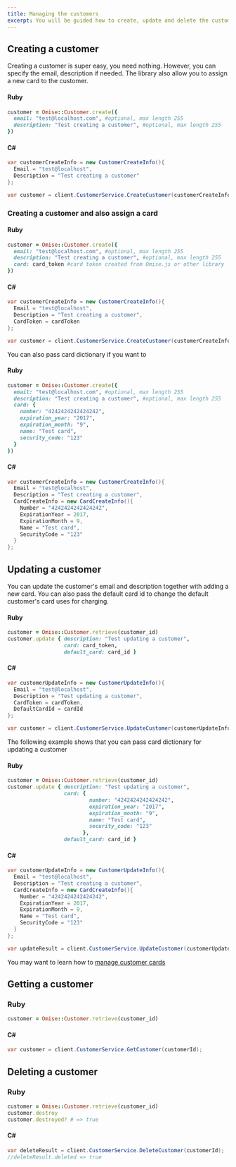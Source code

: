 ```yaml
---
title: Managing the customers
excerpt: You will be guided how to create, update and delete the customer.
---
```


## Creating a customer

Creating a customer is super easy, you need nothing. However, you can specify the email, description if needed. The library also allow you to assign a new card to the customer.

#### Ruby
```ruby
customer = Omise::Customer.create({
  email: "test@localhost.com", #optional, max length 255
  description: "Test creating a customer", #optional, max length 255
})
```

#### C&#35;
```c#
var customerCreateInfo = new CustomerCreateInfo(){
  Email = "test@localhost",
  Description = "Test creating a customer"
};

var customer = client.CustomerService.CreateCustomer(customerCreateInfo);
```

### Creating a customer and also assign a card

#### Ruby
```ruby
customer = Omise::Customer.create({
  email: "test@localhost.com", #optional, max length 255
  description: "Test creating a customer", #optional, max length 255
  card: card_token #card token created from Omise.js or other library
})
```

#### C&#35;
```c#
var customerCreateInfo = new CustomerCreateInfo(){
  Email = "test@localhost",
  Description = "Test creating a customer",
  CardToken = cardToken
};

var customer = client.CustomerService.CreateCustomer(customerCreateInfo);
```

You can also pass card dictionary if you want to

#### Ruby

```ruby
customer = Omise::Customer.create({
  email: "test@localhost.com", #optional, max length 255
  description: "Test creating a customer", #optional, max length 255
  card: {
    number: "4242424242424242",
    expiration_year: "2017",
    expiration_month: "9",
    name: "Test card",
    security_code: "123"
  }
})
```

#### C&#35;
```c#
var customerCreateInfo = new CustomerCreateInfo(){
  Email = "test@localhost",
  Description = "Test creating a customer",
  CardCreateInfo = new CardCreateInfo(){
    Number = "4242424242424242",
    ExpirationYear = 2017,
    ExpirationMonth = 9,
    Name = "Test card",
    SecurityCode = "123"
  }
};
```


## Updating a customer
You can update the customer's email and description together with adding a new card. You can also pass the default card id to change the default customer's card uses for charging.

#### Ruby
```ruby
customer = Omise::Customer.retrieve(customer_id)
customer.update { description: "Test updating a customer", 
                  card: card_token, 
                  default_card: card_id }
```

#### C&#35;
```c#
var customerUpdateInfo = new CustomerUpdateInfo(){
  Email = "test@localhost",
  Description = "Test updating a customer",
  CardToken = cardToken,
  DefaultCardId = cardId
};

var customer = client.CustomerService.UpdateCustomer(customerUpdateInfo);
```

The following example shows that you can pass card dictionary for updating a customer

#### Ruby

```ruby
customer = Omise::Customer.retrieve(customer_id)
customer.update { description: "Test updating a customer", 
                  card: {
                          number: "4242424242424242",
                          expiration_year: "2017",
                          expiration_month: "9",
                          name: "Test card",
                          security_code: "123"
                        }, 
                  default_card: card_id }
```

#### C&#35;
```c#
var customerUpdateInfo = new CustomerUpdateInfo(){
  Email = "test@localhost",
  Description = "Test creating a customer",
  CardCreateInfo = new CardCreateInfo(){
    Number = "4242424242424242",
    ExpirationYear = 2017,
    ExpirationMonth = 9,
    Name = "Test card",
    SecurityCode = "123"
  }
};

var updateResult = client.CustomerService.UpdateCustomer(customerUpdateInfo);
```

You may want to learn how to [manage customer cards](./cards.html)

## Getting a customer

### Ruby
```ruby
customer = Omise::Customer.retrieve(customer_id)
```
#### C&#35;
```c#
var customer = client.CustomerService.GetCustomer(customerId);
```

## Deleting a customer

### Ruby
```ruby
customer = Omise::Customer.retrieve(customer_id)
customer.destroy
customer.destroyed? # => true
```
#### C&#35;
```c#
var deleteResult = client.CustomerService.DeleteCustomer(customerId);
//deleteResult.deleted => true
```
